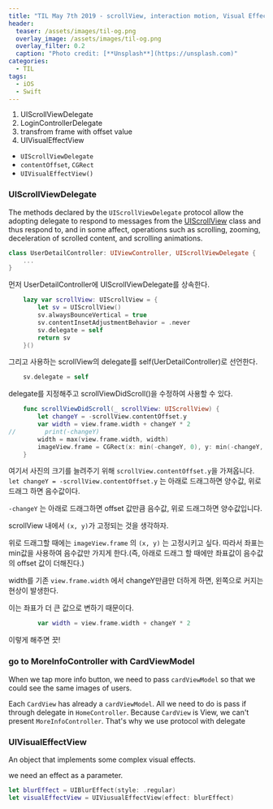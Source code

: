 ```yaml
---
title: "TIL May 7th 2019 - scrollView, interaction motion, Visual Effect View"
header:
  teaser: /assets/images/til-og.png
  overlay_image: /assets/images/til-og.png
  overlay_filter: 0.2
  caption: "Photo credit: [**Unsplash**](https://unsplash.com)"
categories:
  - TIL
tags:
  - iOS
  - Swift
---
```




1. UIScrollViewDelegate
2. LoginControllerDelegate
3. transfrom frame with offset value
4. UIVisualEffectView



- `UIScrollViewDelegate`
- `contentOffset`, `CGRect`
- `UIVisualEffectView()`



### UIScrollViewDelegate

The methods declared by the `UIScrollViewDelegate` protocol allow the adopting delegate to respond to messages from the [UIScrollView](apple-reference-documentation://hsyqhzg--n) class and thus respond to, and in some affect, operations such as scrolling, zooming, deceleration of scrolled content, and scrolling animations.

```swift
class UserDetailController: UIViewController, UIScrollViewDelegate {
    ...
}
```

먼저 UserDetailController에 UIScrollViewDelegate를 상속한다.



```swift
    lazy var scrollView: UIScrollView = {
        let sv = UIScrollView()
        sv.alwaysBounceVertical = true
        sv.contentInsetAdjustmentBehavior = .never
        sv.delegate = self
        return sv
    }()
```

그리고 사용하는 scrollView의 delegate를 self(UerDetailController)로 선언한다.

```swift
    sv.delegate = self
```



delegate를 지정해주고 scrollViewDidScroll()을 수정하여 사용할 수 있다.

```swift
    func scrollViewDidScroll(_ scrollView: UIScrollView) {
        let changeY = -scrollView.contentOffset.y
        var width = view.frame.width + changeY * 2
//        print(-changeY)
        width = max(view.frame.width, width)
        imageView.frame = CGRect(x: min(-changeY, 0), y: min(-changeY, 0), width: width, height: width)
    }
```

여기서 사진의 크기를 늘려주기 위해 `scrollView.contentOffset.y`을 가져옵니다.
`let changeY = -scrollView.contentOffset.y` 는 아래로 드래그하면 양수값, 위로 드래그 하면 음수값이다.

`-changeY` 는 아래로 드래그하면 offset 값만큼 음수값, 위로 드래그하면 양수값입니다.

scrollView 내에서 `(x, y)`가 고정되는 것을 생각하자.

위로 드래그할 때에는 `imageView.frame` 의 `(x, y)` 는 고정시키고 싶다. 따라서 좌표는 min값을 사용하여 음수값만 가지게 한다.(즉, 아래로 드래그 할 때에만 좌표값이 음수값의 offset 값이 더해진다.)

width를 기존 `view.frame.width` 에서 changeY만큼만 더하게 하면, 왼쪽으로 커지는 현상이 발생한다. 

이는 좌표가 더 큰 값으로 변하기 때문이다.

```swift
        var width = view.frame.width + changeY * 2
```

이렇게 해주면 끗!



### go to MoreInfoController with CardViewModel

When we tap more info button, we need to pass `cardViewModel` so that we could see the same images of users.

Each `CardView` has already a `cardViewModel`. All we need to do is pass if through delegate in `HomeController`. Because `CardView` is View, we can't present `MoreInfoController`. That's why we use protocol with delegate



### UIVisualEffectView

An object that implements some complex visual effects.

we need an effect as a parameter.

```swift
let blurEffect = UIBlurEffect(style: .regular)
let visualEffectView = UIViusualEffectView(effect: blurEffect)
```

